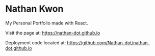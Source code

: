 # Nathan Kwon
My Personal Portfolio made with React.

Visit the page at: https://nathan-dot.github.io

Deployment code located at: https://github.com/Nathan-dot/nathan-dot.github.io
